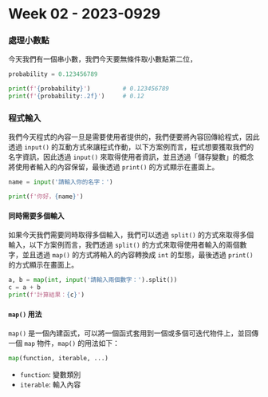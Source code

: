 # Week 02 - 2023-0929

### 處理小數點
今天我們有一個串小數，我們今天要無條件取小數點第二位，
```py
probability = 0.123456789

print(f'{probability}')         # 0.123456789
print(f'{probability:.2f}')     # 0.12
```

### 程式輸入
我們今天程式的內容一旦是需要使用者提供的，我們便要將內容回傳給程式，因此透過 `input()` 的互動方式來讓程式作動，以下方案例而言，程式想要獲取我們的名字資訊，因此透過 `input()` 來取得使用者資訊，並且透過「儲存變數」的概念將使用者輸入的內容保留，最後透過 `print()` 的方式顯示在畫面上。

```py
name = input('請輸入你的名字：')

print(f'你好，{name}')
```

#### 同時需要多個輸入
如果今天我們需要同時取得多個輸入，我們可以透過 `split()` 的方式來取得多個輸入，以下方案例而言，我們透過 `split()` 的方式來取得使用者輸入的兩個數字，並且透過 `map()` 的方式將輸入的內容轉換成 `int` 的型態，最後透過 `print()` 的方式顯示在畫面上。

```py
a, b = map(int, input('請輸入兩個數字：').split())
c = a + b
print(f'計算結果：{c}')
```

#### `map()` 用法
`map()` 是一個內建函式，可以將一個函式套用到一個或多個可迭代物件上，並回傳一個 `map` 物件，`map()` 的用法如下：

```py
map(function, iterable, ...)
```

- `function`: 變數類別
- `iterable`: 輸入內容
